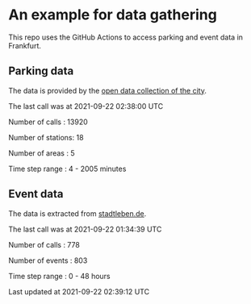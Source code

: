 # An example for data gathering

This repo uses the GitHub Actions to access parking and event data in Frankfurt.

## Parking data
The data is provided by the [open data collection of the city](https://www.offenedaten.frankfurt.de/).

The last call was at 2021-09-22 02:38:00 UTC

Number of calls   : 13920

Number of stations:    18

Number of areas   :     5

Time step range   :     4 -  2005 minutes


## Event data
The data is extracted from [stadtleben.de](https://stadtleben.de/frankfurt/).

The last call was at 2021-09-22 01:34:39 UTC

Number of calls   : 778

Number of events  : 803

Time step range   :   0 -  48 hours


Last updated at 2021-09-22 02:39:12 UTC
